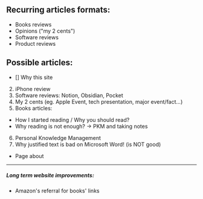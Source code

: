 ## Recurring articles formats:
- Books reviews
- Opinions ("my 2 cents")
- Software reviews
- Product reviews

## Possible articles:
- [] Why this site
2. iPhone review
3. Software reviews: Notion, Obsidian, Pocket
4. My 2 cents (eg. Apple Event, tech presentation, major event/fact...)
5. Books articles:
  - How I started reading / Why you should read?
  - Why reading is not enough? -> PKM and taking notes
6. Personal Knowledge Management 
7. Why justified text is bad on Microsoft Word! (is NOT good)

- Page about 


---
##### Long term website improvements:
- Amazon's referral for books' links